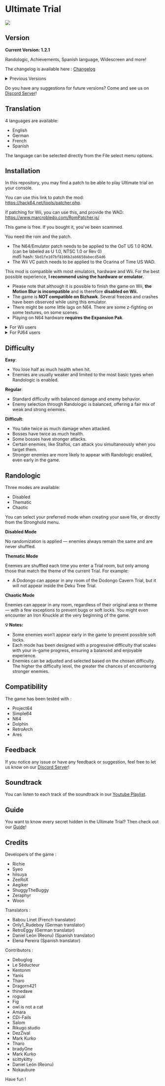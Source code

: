 # Ultimate Trial
![](https://github.com/RichieUltimate/ultimate-trial/blob/main/ultimate_trial_logo.png?raw=true)





## Version

**Current Version: 1.2.1**

Randologic, Achievements, Spanish language, Widescreen and more!

The changelog is available here : [Changelog](https://github.com/RichieUltimate/ultimate-trial/releases/tag/v1.20)

<details>
  <summary>Previous Versions</summary>
  
- Version 1.12 : Bug fixes 
- Version 1.11 : Bug fixes
- Version 1.1 : Translation, new content, bug fixes and balancing
- Version 1.02 - 1.0.5 : Bug fixes and balancing
- Version 1.01 : QoL updates
- Version 1.0 : Release of the game!
</details>

Do you have any suggestions for future versions? Come and see us on [Discord Server](https://discord.gg/bSxVK8xSHu)!

## Translation

4 languages are available:
- English
- German
- French
- Spanish

The language can be selected directly from the File select menu options.

## Installation

In this repository, you may find a patch to be able to play Ultimate trial on your console.

You can use this link to patch the mod: 
https://hack64.net/tools/patcher.php. 

If patching for Wii, you can use this, and provide the WAD:
https://www.marcrobledo.com/RomPatcher.js/

This game is free. If you bought it, you've been scammed.

You need the rom and the patch.

- The N64/Emulator patch needs to be applied to the OoT US 1.0 ROM.<br>
(can be labeled as U 1.0, NTSC 1.0 or Rev 0)<br>
md5 hash: `5bd1fe107bf8106b2ab6650abecd54d6`
- The Wii VC patch needs to be applied to the Ocarina of Time US WAD.

This mod is compatible with most emulators, hardware and Wii. For the best possible experience, **I recommend using the hardware or emulator.**
  - Please note that although it is possible to finish the game on Wii, **the Motion Blur is incompatible** and is therefore **disabled on Wii.**
  - The game is **NOT compatible on Bizhawk**. Several freezes and crashes have been observed while using this emulator.
  - There might be some little lags on N64. There are some z-fighting on some textures, on some scenes.
  - Playing on N64 hardware **requires the Expansion Pak**.

<details>
  <summary>For Wii users</summary>
There's a secret in this game that we're sorry to say can't be used on Wii.
</details>

<details>
  <summary>For PJ64 users</summary>
Activating the "Always use interpreter core" option is necessary.

1. Options -> Configuration - Select "General settings" and uncheck "Hide advanced settings"
2. Select "Advanced" and check "Always use interpreter core"
3. Hit "Apply" and "Ok"

</details>

## Difficulty

**Easy**:
- You lose half as much health when hit.
- Enemies are usually weaker and limited to the most basic types when Randologic is enabled.

**Regular**:
- Standard difficulty with balanced damage and enemy behavior.
- Enemy selection through Randologic is balanced, offering a fair mix of weak and strong enemies.

**Difficult**:
- You take twice as much damage when attacked.
- Bosses have twice as much health.
- Some bosses have stronger attacks.
- Certain enemies, like Stalfos, can attack you simultaneously when you target them.
- Stronger enemies are more likely to appear with Randologic enabled, even early in the game.

## Randologic

Three modes are available:

- Disabled
- Thematic
- Chaotic

You can select your preferred mode when creating your save file, or directly from the Stronghold menu.

**Disabled Mode**

No randomization is applied — enemies always remain the same and are never shuffled.

**Thematic Mode**

Enemies are shuffled each time you enter a Trial room, but only among those that match the theme of the current Trial.
For example:

- A Dodongo can appear in any room of the Dodongo Cavern Trial, but it will not appear inside the Deku Tree Trial.

**Chaotic Mode**

Enemies can appear in any room, regardless of their original area or theme — with a few exceptions to prevent bugs or soft locks.
You might even encounter an Iron Knuckle at the very beginning of the game.

**💡 Notes:**

- Some enemies won’t appear early in the game to prevent possible soft locks.
- Each mode has been designed with a progressive difficulty that scales with your in-game progress, ensuring a balanced and enjoyable experience.
- Enemies can be adjusted and selected based on the chosen difficulty. The higher the difficulty level, the greater the chances of encountering stronger enemies.

## Compatibility

The game has been tested with : 
- Project64
- Simple64
- N64
- Dolphin
- RetroArch
- Ares


## Feedback

If you notice any issue or have any feedback or suggestion, feel free to let us know on our [Discord Server](https://discord.gg/bSxVK8xSHu)!

## Soundtrack

You can listen to each track of the soundtrack in our [Youtube Playlist](https://www.youtube.com/playlist?list=PLYk0419DovZIqIPCqFXclkKI8gfu2PJ_X).

## Guide

You want to know every secret hidden in the Ultimate Trial? Then check out our [Guide](https://github.com/RichieUltimate/ultimate-trial/blob/main/Ultimate_Trial_-_Instruction_Booklet.pdf)!

## Credits

Developers of the game :
- Richie
- Syeo
- hiisuya
- ZeeRoX
- Aegiker
- ShuggyTheBuggy
- Zeraphyr
- Woon

Translators : 
- Babou Linet (French translator)
- Only1_Rudeboy (German translator)
- RetroEggy (German translator)
- Daniel León (Reonu) (Spanish translator)
- Elena Pereira (Spanish translator)

Contributors :
- Debuglog
- Le Séducteur
- Kentonm
- Yanis
- Tharo
- Dragorn421
- thinedave
- rogual
- Fig
- owl is not a cat
- Amara
- CDi-Fails
- Salom
- Rikugo.studio
- DezZival
- Mark Kurko
- Tharo
- bradyOne
- Mark Kurko
- scittykitty
- Daniel León (Reonu)
- Nokaubure

Have fun !
